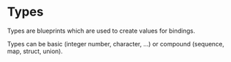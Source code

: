 # Types

Types are blueprints which are used to create values for bindings.

Types can be basic \(integer number, character, ...\) or compound \(sequence, map, struct, union\).

